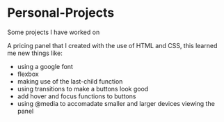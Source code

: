 # Personal-Projects
Some projects I have worked on

A pricing panel that I created with the use of HTML and CSS, this learned me new things like:
- using a google font
- flexbox
- making use of the last-child function
- using transitions to make a buttons look good
- add hover and focus functions to buttons
- using @media to accomadate smaller and larger devices viewing the panel


